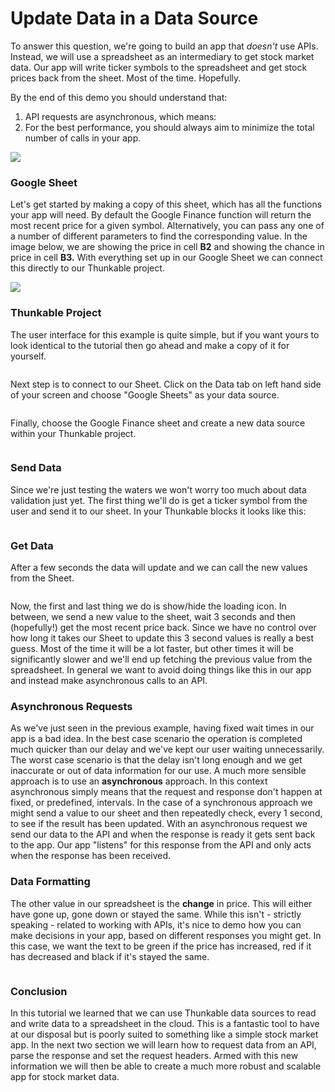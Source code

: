 # Update Data in a Data Source

To answer this question, we're going to build an app that _doesn't_ use APIs. Instead, we will use a spreadsheet as an intermediary to get stock market data. Our app will write ticker symbols to the spreadsheet and get stock prices back from the sheet. Most of the time. Hopefully.&#x20;

By the end of this demo you should understand that:

1. API requests are asynchronous, which means:
2. For the best performance, you should always aim to minimize the total number of calls in your app.&#x20;

![](<../../../../.gitbook/assets/image (1) (1) (2).png>)

### Google Sheet

Let's get started by making a copy of this sheet, which has all the functions your app will need. By default the Google Finance function will return the most recent price for a given symbol. Alternatively, you can pass any one of a number of different parameters to find the corresponding value. In the image below, we are showing the price in cell **B2** and showing the chance in price in cell **B3.** With everything set up in our Google Sheet we can connect this directly to our Thunkable project.

![](<../../../../.gitbook/assets/image (1) (1).png>)

### Thunkable Project

The user interface for this example is quite simple, but if you want yours to look identical to the tutorial then go ahead and make a copy of it for yourself.&#x20;

<div align="left">

<figure><img src="../../../../.gitbook/assets/gfin_UI.png" alt=""><figcaption></figcaption></figure>

</div>

Next step is to connect to our Sheet. Click on the Data tab on left hand side of your screen and choose "Google Sheets" as your data source.

<div align="left">

<figure><img src="../../../../.gitbook/assets/gfin_add_data (1).png" alt=""><figcaption></figcaption></figure>

</div>

Finally, choose the Google Finance sheet and create a new data source within your Thunkable project.&#x20;

<div align="left">

<figure><img src="../../../../.gitbook/assets/gfin_create_data.png" alt=""><figcaption></figcaption></figure>

</div>

### Send Data

Since we're just testing the waters we won't worry too much about data validation just yet. The first thing we'll do is get a ticker symbol from the user and send it to our sheet. In your Thunkable blocks it looks like this:

<div align="left">

<figure><img src="../../../../.gitbook/assets/gfin_set.png" alt=""><figcaption></figcaption></figure>

</div>

### Get Data

After a few seconds the data will update and we can call the new values from the Sheet.&#x20;

<div align="left">

<figure><img src="../../../../.gitbook/assets/gfin_get.png" alt=""><figcaption></figcaption></figure>

</div>

Now, the first and last thing we do is show/hide the loading icon. In between, we send a new value to the sheet, wait 3 seconds and then (hopefully!) get the most recent price back. Since we have no control over how long it takes our Sheet to update this 3 second values is really a best guess. Most of the time it will be a lot faster, but other times it will be significantly slower and we'll end up fetching the previous value from the spreadsheet. In general we want to avoid doing things like this in our app and instead make asynchronous calls to an API.&#x20;

### Asynchronous Requests

As we've just seen in the previous example, having fixed wait times in our app is a bad idea. In the best case scenario the operation is completed much quicker than our delay and we've kept our user waiting unnecessarily. The worst case scenario is that the delay isn't long enough and we get inaccurate or out of data information for our use. A much more sensible approach is to use an **asynchronous** approach. In this context asynchronous simply means that the request and response don't happen at fixed, or predefined, intervals. In the case of a synchronous approach we might send a value to our sheet and then repeatedly check, every 1 second, to see if the result has been updated. With an asynchronous request we send our data to the API and when the response is ready it gets sent back to the app. Our app "listens" for this response from the API and only acts when the response has been received.&#x20;

### Data Formatting

The other value in our spreadsheet is the **change** in price. This will either have gone up, gone down or stayed the same. While this isn't - strictly speaking - related to working with APIs, it's nice to demo how you can make decisions in your app, based on different responses you might get. In this case, we want the text to be green if the price has increased, red if it has decreased and black if it's stayed the same.&#x20;

<div align="left">

<figure><img src="../../../../.gitbook/assets/gfin_format.png" alt=""><figcaption></figcaption></figure>

</div>

### Conclusion

In this tutorial we learned that we can use Thunkable data sources to read and write data to a spreadsheet in the cloud. This is a fantastic tool to have at our disposal but is poorly suited to something like a simple stock market app. In the next two section we will learn how to request data from an API, parse the response and set the request headers. Armed with this new information we will then be able to create a much more robust and scalable app for stock market data.&#x20;
